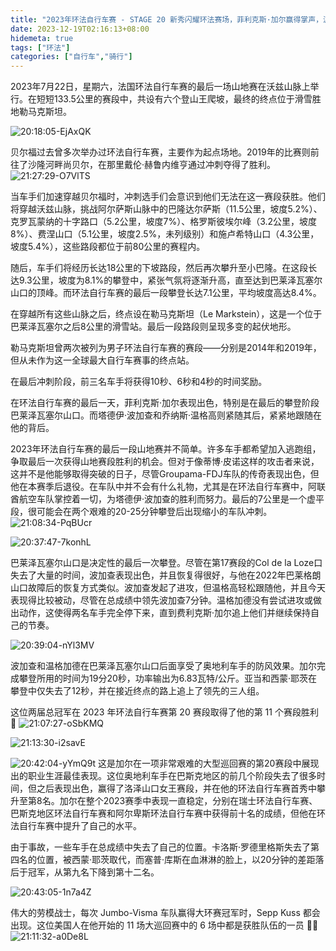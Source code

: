 ```yaml
---
title: "2023年环法自行车赛 - STAGE 20 新秀闪耀环法赛场，菲利克斯·加尔赢得掌声，波加查登顶！"
date: 2023-12-19T02:16:13+08:00
hidemeta: true
tags: ["环法"]
categories: ["自行车","骑行"]
---
```


2023年7月22日，星期六，法国环法自行车赛的最后一场山地赛在沃兹山脉上举行。在短短133.5公里的赛段中，共设有六个登山王爬坡，最终的终点位于滑雪胜地勒马克斯坦。

![20:18:05-EjAxQK](https://gengnuo-1257145452.cos.ap-beijing.myqcloud.com/uPic/2023-07-25/20:18:05-EjAxQK.jpg)

贝尔福过去曾多次举办过环法自行车赛，主要作为起点场地。2019年的比赛则前往了沙隆河畔尚贝尔，在那里戴伦·赫鲁内维亨通过冲刺夺得了胜利。
![21:27:29-O7VlTS](https://gengnuo-1257145452.cos.ap-beijing.myqcloud.com/uPic/2023-07-25/21:27:29-O7VlTS.jpg)

当车手们加速穿越贝尔福时，冲刺选手们会意识到他们无法在这一赛段获胜。他们将穿越沃兹山脉，挑战阿尔萨斯山脉中的巴隆达尔萨斯（11.5公里，坡度5.2%）、克罗瓦蒙纳的十字路口（5.2公里，坡度7%）、格罗斯彼埃尔峰（3.2公里，坡度8%）、费涅山口（5.1公里，坡度2.5%，未列级别）和施卢希特山口（4.3公里，坡度5.4%），这些路段都位于前80公里的赛程内。

随后，车手们将经历长达18公里的下坡路段，然后再次攀升至小巴隆。在这段长达9.3公里，坡度为8.1%的攀登中，紧张气氛将逐渐升高，直至达到巴莱泽瓦塞尔山口的顶峰。而环法自行车赛的最后一段攀登长达7.1公里，平均坡度高达8.4%。

在穿越所有这些山脉之后，终点设在勒马克斯坦（Le Markstein），这是一个位于巴莱泽瓦塞尔之后8公里的滑雪站。最后一段路段则呈现多变的起伏地形。

勒马克斯坦曾两次被列为男子环法自行车赛的赛段——分别是2014年和2019年，但从未作为这一全球最大自行车赛事的终点站。

在最后冲刺阶段，前三名车手将获得10秒、6秒和4秒的时间奖励。

在环法自行车赛的最后一天，菲利克斯·加尔表现出色，特别是在最后的攀登阶段巴莱泽瓦塞尔山口。而塔德伊·波加查和乔纳斯·温格高则紧随其后，紧紧地跟随在他的背后。

2023年环法自行车赛的最后一段山地赛并不简单。许多车手都希望加入逃跑组，争取最后一次获得山地赛段胜利的机会。但对于像蒂博·皮诺这样的攻击者来说，这并不是他能够取得突破的日子，尽管Groupama-FDJ车队的传奇表现出色，但他在本赛季后退役。在车队中并不会有什么礼物，尤其是在环法自行车赛中，阿联酋航空车队掌控着一切，为塔德伊·波加查的胜利而努力。最后的7公里是一个虚平段，很可能会在两个艰难的20-25分钟攀登后出现缩小的车队冲刺。
![21:08:34-PqBUcr](https://gengnuo-1257145452.cos.ap-beijing.myqcloud.com/uPic/2023-07-25/21:08:34-PqBUcr.jpg)

![20:37:47-7konhL](https://gengnuo-1257145452.cos.ap-beijing.myqcloud.com/uPic/2023-07-25/20:37:47-7konhL.jpg)

巴莱泽瓦塞尔山口是决定性的最后一次攀登。尽管在第17赛段的Col de la
Loze口失去了大量的时间，波加查表现出色，并且恢复得很好，与他在2022年巴莱格朗山口故障后的恢复方式类似。波加查发起了进攻，但温格高轻松跟随他，并且今天表现得比较被动，尽管在总成绩中领先波加查7分钟。温格加德没有尝试进攻或做出动作，这使得两名车手完全停下来，直到费利克斯·加尔追上他们并继续保持自己的节奏。

![20:39:04-nYl3MV](https://gengnuo-1257145452.cos.ap-beijing.myqcloud.com/uPic/2023-07-25/20:39:04-nYl3MV.jpg)

波加查和温格加德在巴莱泽瓦塞尔山口后面享受了奥地利车手的防风效果。加尔完成攀登所用的时间为19分20秒，功率输出为6.83瓦特/公斤。亚当和西蒙·耶茨在攀登中仅失去了12秒，并在接近终点的路上追上了领先的三人组。

这位两届总冠军在 2023 年环法自行车赛第 20 赛段取得了他的第 11 个赛段胜利 👑
![21:07:27-oSbKMQ](https://gengnuo-1257145452.cos.ap-beijing.myqcloud.com/uPic/2023-07-25/21:07:27-oSbKMQ.jpg)

![21:13:30-i2savE](https://gengnuo-1257145452.cos.ap-beijing.myqcloud.com/uPic/2023-07-25/21:13:30-i2savE.jpg)

![20:42:04-yYmQ9t](https://gengnuo-1257145452.cos.ap-beijing.myqcloud.com/uPic/2023-07-25/20:42:04-yYmQ9t.jpg)
这是加尔在一项非常艰难的大型巡回赛的第20赛段中展现出的职业生涯最佳表现。这位奥地利车手在巴斯克地区的前几个阶段失去了很多时间，但之后表现出色，赢得了洛泽山口女王赛段，并在他的环法自行车赛首秀中攀升至第8名。加尔在整个2023赛季中表现一直稳定，分别在瑞士环法自行车赛、巴斯克地区环法自行车赛和阿尔卑斯环法自行车赛中获得前十名的成绩，但他在环法自行车赛中提升了自己的水平。

由于事故，一些车手在总成绩中失去了自己的位置。卡洛斯·罗德里格斯失去了第四名的位置，被西蒙·耶茨取代，而塞普·库斯在血淋淋的脸上，以20分钟的差距落后于冠军，从第九名下降到第十二名。

![20:43:05-1n7a4Z](https://gengnuo-1257145452.cos.ap-beijing.myqcloud.com/uPic/2023-07-25/20:43:05-1n7a4Z.jpg)

伟大的劳模战士，每次 Jumbo-Visma 车队赢得大环赛冠军时，Sepp Kuss 都会出现。这位美国人在他开始的 11 场大巡回赛中的 6
场中都是获胜队伍的一员 👏🏼
![21:11:32-a0De8L](https://gengnuo-1257145452.cos.ap-beijing.myqcloud.com/uPic/2023-07-25/21:11:32-a0De8L.jpg)


